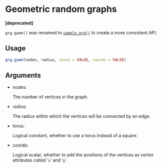 # Geometric random graphs

**\[deprecated\]**

`grg.game()` was renamed to
[`sample_grg()`](https://r.igraph.org/reference/sample_grg.md) to create
a more consistent API.

## Usage

``` r
grg.game(nodes, radius, torus = FALSE, coords = FALSE)
```

## Arguments

- nodes:

  The number of vertices in the graph.

- radius:

  The radius within which the vertices will be connected by an edge.

- torus:

  Logical constant, whether to use a torus instead of a square.

- coords:

  Logical scalar, whether to add the positions of the vertices as vertex
  attributes called ‘`x`’ and ‘`y`’.
